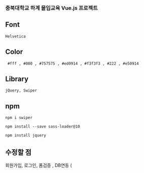 ### 충북대학교 하계 몰입교육 Vue.js 프로젝트

## Font

`Helvetica`

## Color

` #fff , #000 , #757575 , #ed0914 , #f3f3f3 , #222 , #e50914`

## Library

`jQuery, Swiper`

## npm

`npm i swiper`

`npm install --save sass-loader@10`

`npm install jquery`

## 수정할 점
회원가입, 로그인, 폼검증 , DB연동 (
